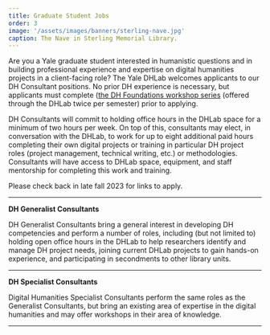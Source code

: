 ```yaml
---
title: Graduate Student Jobs
order: 3
image: '/assets/images/banners/sterling-nave.jpg'
caption: The Nave in Sterling Memorial Library.
---
```


Are you a Yale graduate student interested in humanistic questions and in building professional experience and expertise on digital humanities projects in a client-facing role? The Yale DHLab welcomes applicants to our DH Consultant positions. No prior DH experience is necessary, but applicants must complete ([the DH Foundations workshop series](https://dhlab.yale.edu/resources/workshops.html) (offered through the DHLab twice per semester) prior to applying.  

DH Consultants will commit to holding office hours in the DHLab space for a minimum of two hours per week. On top of this, consultants may elect, in conversation with the DHLab, to work for up to eight additional paid hours completing their own digital projects or training in particular DH project roles (project management, technical writing, etc.) or methodologies. Consultants will have access to DHLab space, equipment, and staff mentorship for completing this work and training.

Please check back in late fall 2023 for links to apply.  

---

**DH Generalist Consultants**

DH Generalist Consultants bring a general interest in developing DH competencies and perform a number of roles, including (but not limited to) holding open office hours in the DHLab to help researchers identify and manage DH project needs, joining current DHLab projects to gain hands-on experience, and participating in secondments to other library units.  
      
---

**DH Specialist Consultants**

Digital Humanities Specialist Consultants perform the same roles as the Generalist Consultants, but bring an existing area of expertise in the digital humanities and may offer workshops in their area of knowledge.  

---